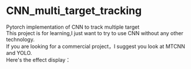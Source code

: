 # CNN_multi_target_tracking  
Pytorch implementation of CNN to track multiple target  
This project is for learning,I just want to try to use CNN without any other technology.  
If you are looking for a commercial project，I suggest you look at MTCNN and YOLO.  
Here's the effect display：  
